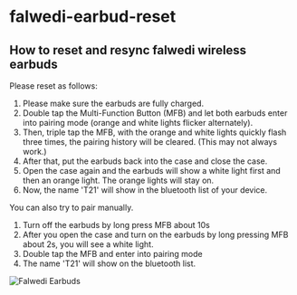 # falwedi-earbud-reset
## How to reset and resync falwedi wireless earbuds
Please reset as follows:
1. Please make sure the earbuds are fully charged. 
2. Double tap the Multi-Function Button (MFB) and let both earbuds enter into pairing mode (orange and white lights flicker alternately).
3. Then, triple tap the MFB, with the orange and white lights quickly flash three times, the pairing history will be cleared. (This may not always work.)
4. After that, put the earbuds back into the case and close the case.
5. Open the case again and the earbuds will show a white light first and then an orange light. The orange lights will stay on.
6. Now, the name 'T21' will show in the bluetooth list of your device.

You can also try to pair manually. 
  1. Turn off the earbuds by long press MFB about 10s 
  2. After you open the case and turn on the earbuds by long pressing MFB about 2s, you will see a white light. 
  3. Double tap the MFB and enter into pairing mode
  4. The name 'T21' will show on the bluetooth list.

![Falwedi Earbuds](https://images-na.ssl-images-amazon.com/images/G/01/apparel/rcxgs/tile._CB483369110_.gif)
